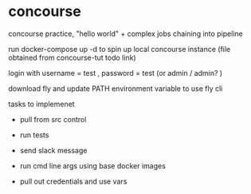 # concourse
concourse practice, "hello world" + complex jobs chaining into pipeline

run docker-compose up -d to spin up local concourse instance (file obtained from concourse-tut todo link)

login with username = test , password = test (or admin / admin? )

download fly and update PATH environment variable to use fly cli

tasks to implemenet 
- pull from src control
- run tests 
- send slack message

- run cmd line args using base docker images
- pull out credentials and use vars 